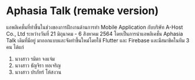# Aphasia Talk (remake version)

แอพลิเคชั่นที่ทำขึ้นในช่วงของการฝึกงานด้านการทำ Mobile Application กับบริษัท A-Host Co., Ltd ระหว่างวันที่ 21 มิถุนาคม - 6 สิงหาคม 2564 
โดยเป็นการนำแอพลิเคชั่น Aphasia Talk เดิมที่มีอยู่ มาออกแบบและจัดทำขึ้นใหม่โดยใช้ Flutter และ Firebase 
และมีสมาชิคในทีม 3 คน ได้แก่
1. นางสาว รมิตา จงแจ่ม
2. นางสาว ธัญจิรา ทอเจริญ
3. นางสาว ปรภัทร์ โห้สงวน
